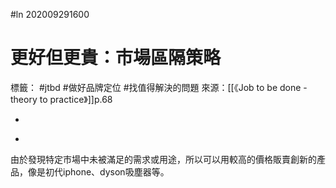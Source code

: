 #ln 202009291600
# 更好但更貴：市場區隔策略
標籤： #jtbd #做好品牌定位 #找值得解決的問題 
來源：[[《Job to be done - theory to practice》]]p.68

-

>

-

由於發現特定市場中未被滿足的需求或用途，所以可以用較高的價格販賣創新的產品，像是初代iphone、dyson吸塵器等。